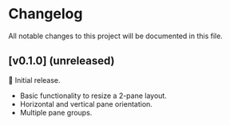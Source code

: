 # Changelog

All notable changes to this project will be documented in this file.

## [v0.1.0] (unreleased)

🚀 Initial release.

- Basic functionality to resize a 2-pane layout.
- Horizontal and vertical pane orientation.
- Multiple pane groups.